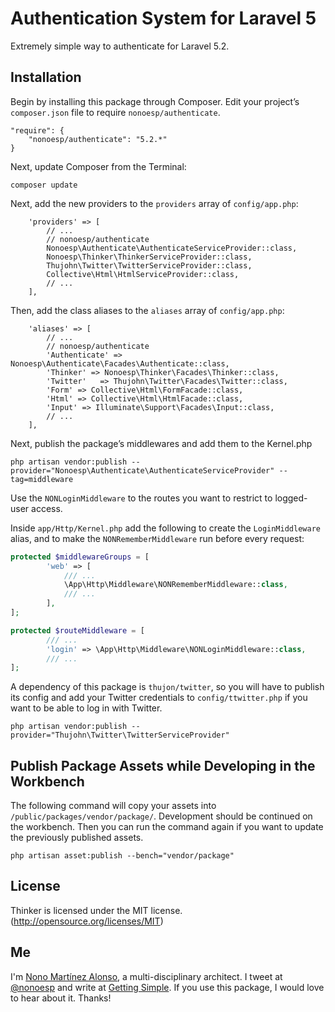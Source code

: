 # Authentication System for Laravel 5

Extremely simple way to authenticate for Laravel 5.2.

## Installation

Begin by installing this package through Composer. Edit your project’s `composer.json` file to require `nonoesp/authenticate`.

```
"require": {
	"nonoesp/authenticate": "5.2.*"
}
```

Next, update Composer from the Terminal:

```
composer update
```

Next, add the new providers to the `providers` array of `config/app.php`:

```
	'providers' => [
		// ...
		// nonoesp/authenticate
		Nonoesp\Authenticate\AuthenticateServiceProvider::class,          
		Nonoesp\Thinker\ThinkerServiceProvider::class,  
		Thujohn\Twitter\TwitterServiceProvider::class,
		Collective\Html\HtmlServiceProvider::class,
		// ...
	],
```

Then, add the class aliases to the `aliases` array of `config/app.php`:

```
	'aliases' => [
		// ...
		// nonoesp/authenticate
		'Authenticate' => Nonoesp\Authenticate\Facades\Authenticate::class,
		'Thinker' => Nonoesp\Thinker\Facades\Thinker::class,
		'Twitter'   => Thujohn\Twitter\Facades\Twitter::class,
		'Form' => Collective\Html\FormFacade::class,
		'Html' => Collective\Html\HtmlFacade::class, 
		'Input' => Illuminate\Support\Facades\Input::class,     
		// ...
	],
```

Next, publish the package’s middlewares and add them to the Kernel.php

```
php artisan vendor:publish --provider="Nonoesp\Authenticate\AuthenticateServiceProvider" --tag=middleware
```

Use the `NONLoginMiddleware` to the routes you want to restrict to logged-user access.

Inside `app/Http/Kernel.php` add the following to create the `LoginMiddleware` alias, and to make the `NONRememberMiddleware` run before every request:

```php
protected $middlewareGroups = [
		'web' => [
			/// ...
			\App\Http\Middleware\NONRememberMiddleware::class,
			/// ...
		],
];

protected $routeMiddleware = [
		/// ...
		'login' => \App\Http\Middleware\NONLoginMiddleware::class,
		/// ...
];
```

A dependency of this package is `thujon/twitter`, so you will have to publish its config and add your Twitter credentials to `config/ttwitter.php` if you want to be able to log in with Twitter.

```
php artisan vendor:publish --provider="Thujohn\Twitter\TwitterServiceProvider"
```

## Publish Package Assets while Developing in the Workbench

The following command will copy your assets into `/public/packages/vendor/package/`. Development should be continued on the workbench. Then you can run the command again if you want to update the previously published assets.

`php artisan asset:publish --bench="vendor/package"`

## License

Thinker is licensed under the MIT license. (http://opensource.org/licenses/MIT)

## Me

I'm [Nono Martínez Alonso](http://nono.ma), a multi-disciplinary architect. I tweet at [@nonoesp](http://www.twitter.com/nonoesp) and write at [Getting Simple](http://gettingsimple.com/). If you use this package, I would love to hear about it. Thanks!